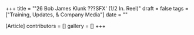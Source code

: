 +++
title = "'26 Bob James Klunk ???SFX' (1/2 In. Reel)"
draft = false
tags = ["Training, Updates, & Company Media"]
date = ""

[Article]
contributors = []
gallery = []
+++